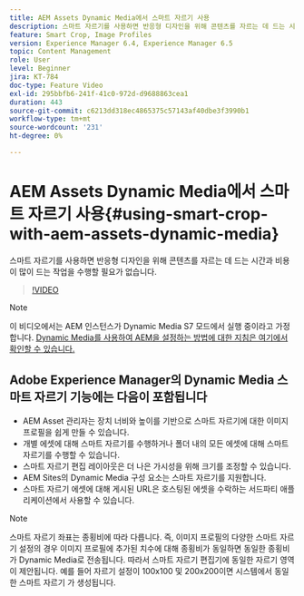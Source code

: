 ```yaml
---
title: AEM Assets Dynamic Media에서 스마트 자르기 사용
description: 스마트 자르기를 사용하면 반응형 디자인을 위해 콘텐츠를 자르는 데 드는 시간과 비용이 많이 드는 작업을 수행할 필요가 없습니다.
feature: Smart Crop, Image Profiles
version: Experience Manager 6.4, Experience Manager 6.5
topic: Content Management
role: User
level: Beginner
jira: KT-784
doc-type: Feature Video
exl-id: 295bbfb6-241f-41c0-972d-d9688863cea1
duration: 443
source-git-commit: c6213dd318ec4865375c57143af40dbe3f3990b1
workflow-type: tm+mt
source-wordcount: '231'
ht-degree: 0%

---
```


# AEM Assets Dynamic Media에서 스마트 자르기 사용{#using-smart-crop-with-aem-assets-dynamic-media}

스마트 자르기를 사용하면 반응형 디자인을 위해 콘텐츠를 자르는 데 드는 시간과 비용이 많이 드는 작업을 수행할 필요가 없습니다.

>[!VIDEO](https://video.tv.adobe.com/v/35624?quality=12&learn=on&captions=kor)

>[!NOTE]
>
>이 비디오에서는 AEM 인스턴스가 Dynamic Media S7 모드에서 실행 중이라고 가정합니다. [Dynamic Media를 사용하여 AEM을 설정하는 방법에 대한 지침은 여기에서 확인할 수 있습니다.](https://helpx.adobe.com/kr/experience-manager/6-3/assets/using/config-dynamic-fp-14410.html)

## Adobe Experience Manager의 Dynamic Media 스마트 자르기 기능에는 다음이 포함됩니다

* AEM Asset 관리자는 장치 너비와 높이를 기반으로 스마트 자르기에 대한 이미지 프로필을 쉽게 만들 수 있습니다.
* 개별 에셋에 대해 스마트 자르기를 수행하거나 폴더 내의 모든 에셋에 대해 스마트 자르기를 수행할 수 있습니다.
* 스마트 자르기 편집 레이아웃은 더 나은 가시성을 위해 크기를 조정할 수 있습니다.
* AEM Sites의 Dynamic Media 구성 요소는 스마트 자르기를 지원합니다.
* 스마트 자르기 에셋에 대해 게시된 URL은 호스팅된 에셋을 수락하는 서드파티 애플리케이션에서 사용할 수 있습니다.

>[!NOTE]
>
>스마트 자르기 좌표는 종횡비에 따라 다릅니다. 즉, 이미지 프로필의 다양한 스마트 자르기 설정의 경우 이미지 프로필에 추가된 치수에 대해 종횡비가 동일하면 동일한 종횡비가 Dynamic Media로 전송됩니다. 따라서 스마트 자르기 편집기에 동일한 자르기 영역이 제안됩니다. 예를 들어 자르기 설정이 100x100 및 200x200이면 시스템에서 동일한 스마트 자르기 가 생성됩니다.
